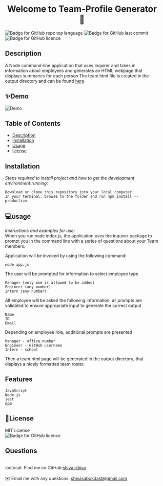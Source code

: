 

<h1 align="center"> Welcome to Team-Profile Generator👋</h1>

![Badge for GitHub repo top language](https://img.shields.io/github/languages/top/shiva-shiva/readmeGenerator?style=flat&logo=appveyor) ![Badge for GitHub last commit](https://img.shields.io/github/last-commit/shiva-shiva/readmeGenerator?style=flat&logo=appveyor)
![Badge for GitHub licence](https://img.shields.io/github/license/shiva-shiva/readmeGenerator?style=flat&logo=appveyor)


## Description 

A Node command-line application that uses inquirer and takes in information about employees and generates an HTML webpage that displays summaries for each person.The team.html file is created in the output directory and can be found [here](https://drive.google.com/file/d/1BjjBA9G24L1pKCoRnIfCp7WoI2N8dJM1/view)

## ✨Demo

![Demo](https://drive.google.com/file/d/1BjjBA9G24L1pKCoRnIfCp7WoI2N8dJM1/viewf)

 ## Table of Contents
* [Description](#Description)
* [Installation](#installation)
* [Usage](#usage)
* [license](#license)

## Installation
*Steps required to install project and how to get the development environment running:*

    Download or clone this repository into your local computer.
    In your terminal, browse to the folder and run npm install --production.

## 💻usage
*Instructions and examples for use:*</br> 
When you run node index.js, the application uses the inquirer package to prompt you in the command line with a series of questions about your Team members.

Application will be invoked by using the following command:

    node app.js

The user will be prompted for information to select employee type

    Manager (only one is allowed to be added)
    Engineer (any number)
    Intern (any number)
All employee will be asked the following information, all prompts are validated to ensure appropriate input to generate the correct output

    Name
    ID
    Email
Depending on employee role, additional prompts are presented

    Manager - office number
    Engineer - GitHub username
    Intern - school
Then a team.html page will be generated in the output directory, that displays a nicely formatted team roster.
      
## Features

    JavaScript
    Node.js
    jest
    npm
      
## 📝License
MIT License<br/>
       ![Badge for GitHub licence](https://img.shields.io/github/license/shiva-shiva/readmeGenerator?style=flat&logo=appveyor)

## Questions
<br/>:octocat: Find me on GitHub:[shiva-shiva](https://github.com/shiva-shiva)<br />
    <br />
    ✉️ Email me with any questions: shivasabokdast@gmail.com<br /><br />